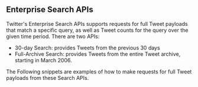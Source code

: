 ## Enterprise Search APIs</h1>

Twitter's Enterprise Search APIs supports requests for full Tweet payloads that match a specific query, as well as Tweet counts for the query over the given time period. There are two APIs:
+ 30-day Search: provides Tweets from the previous 30 days
+ Full-Archive Search: provides Tweets from the entire Tweet archive, starting in March 2006.

The Following snippets are examples of how to make requests for full Tweet payloads from these Search APIs.
